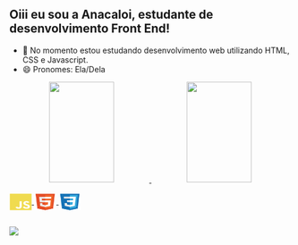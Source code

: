 ## Oiii eu sou a Anacaloi, estudante de desenvolvimento Front End!


- 🌱 No momento estou estudando desenvolvimento web utilizando HTML, CSS e Javascript.
- 😄 Pronomes: Ela/Dela

<div align="center">
  <a href="https://github.com/Anacaloi">
  <img width="48%" height="180em"  src="https://github-readme-stats.vercel.app/api?username=anacaloi&show_icons=true&theme=jolly&include_all_commits=true&count_private=true"/>
  <img width="48%" height="180em"  src="https://github-readme-stats.vercel.app/api/top-langs/?username=anacaloi&layout=compact&langs_count=7&theme=jolly"/>
</div>
<div style="display: inline_block"><br>
  <img align="center" alt="Ana-Js" height="30" width="40" src="https://raw.githubusercontent.com/devicons/devicon/master/icons/javascript/javascript-plain.svg">
  <img align="center" alt="Ana-HTML" height="30" width="40" src="https://raw.githubusercontent.com/devicons/devicon/master/icons/html5/html5-original.svg">
  <img align="center" alt="Ana-CSS" height="30" width="40" src="https://raw.githubusercontent.com/devicons/devicon/master/icons/css3/css3-original.svg">
</div>
  
  ##
 
<div> 
 
  <a href="https://www.linkedin.com/in/anacaloi" target="_blank"><img src="https://img.shields.io/badge/-LinkedIn-%230077B5?style=for-the-badge&logo=linkedin&logoColor=white" target="_blank"></a> 
 
</div>
